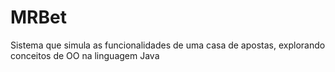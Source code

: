 # MRBet
Sistema que simula as funcionalidades de uma casa de apostas, explorando conceitos de OO na linguagem Java
